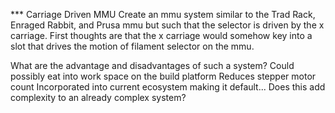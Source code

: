 *** Carriage Driven MMU
Create an mmu system similar to the Trad Rack, Enraged Rabbit, and Prusa mmu but such that the selector is driven by the x carriage.  First thoughts are that the x carriage would somehow 
key into a slot that drives the motion of filament selector on the mmu.

What are the advantage and disadvantages of such a system?
Could possibly eat into work space on the build platform
Reduces stepper motor count
Incorporated into current ecosystem making it default...
Does this add complexity to an already complex system?
